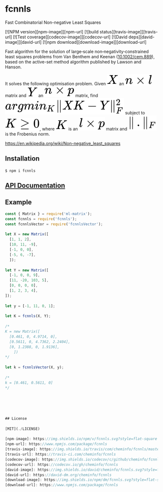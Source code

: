 # fcnnls

Fast Combinatorial Non-negative Least Squares

[![NPM version][npm-image]][npm-url]
[![build status][travis-image]][travis-url]
[![Test coverage][codecov-image]][codecov-url]
[![David deps][david-image]][david-url]
[![npm download][download-image]][download-url]

Fast algorithm for the solution of large‐scale non‐negativity‐constrained least squares problems from Van Benthem and Keenan ([10.1002/cem.889](http://doi.org/10.1002/cem.889)), based on the active-set method algorithm published by Lawson and Hanson.

It solves the following optimisation problem.
Given <img src='images/Im1.svg'> an <img src='images/Im2.svg'> matrix and <img src='images/Im3.svg'> an <img src='images/Im4.svg'> matrix, find <img src='images/Im5.svg'> subject to <img src='images/Im6.svg'>, where <img src='images/Im7.svg'> is an <img src='images/Im8.svg'> matrix and <img src='images/Im9.svg'> is the Frobenius norm. 

https://en.wikipedia.org/wiki/Non-negative_least_squares

## Installation

`$ npm i fcnnls`

## [API Documentation](https://cheminfo.github.io/fcnnls/)

## Example

```js
const { Matrix } = require('ml-matrix');
const fcnnls = require('fcnnls');
const fcnnlsVector = require('fcnnlsVector');

let X = new Matrix([
  [1, 1, 2], 
  [10, 11, -9], 
  [-1, 0, 0], 
  [-5, 6, -7],
  ]);

let Y = new Matrix([
  [-1, 0, 0, 9],
  [11, -20, 103, 5],
  [0, 0, 0, 0],
  [1, 2, 3, 4],
]);

let y = [-1, 11, 0, 1];

let K = fcnnls(X, Y);

/*
K = new Matrix([
  [0.461, 0, 4.9714, 0],
  [0.5611, 0, 4.7362, 2.2404],
  [0, 1.2388, 0, 1.9136],
    ])
*/

let k = fcnnlsVector(X, y);

/*
k = [0.461, 0.5611, 0]
*/





## License

[MIT](./LICENSE)

[npm-image]: https://img.shields.io/npm/v/fcnnls.svg?style=flat-square
[npm-url]: https://www.npmjs.com/package/fcnnls
[travis-image]: https://img.shields.io/travis/com/cheminfo/fcnnls/master.svg?style=flat-square
[travis-url]: https://travis-ci.com/cheminfo/fcnnls
[codecov-image]: https://img.shields.io/codecov/c/github/cheminfo/fcnnls.svg?style=flat-square
[codecov-url]: https://codecov.io/gh/cheminfo/fcnnls
[david-image]: https://img.shields.io/david/cheminfo/fcnnls.svg?style=flat-square
[david-url]: https://david-dm.org/cheminfo/fcnnls
[download-image]: https://img.shields.io/npm/dm/fcnnls.svg?style=flat-square
[download-url]: https://www.npmjs.com/package/fcnnls
